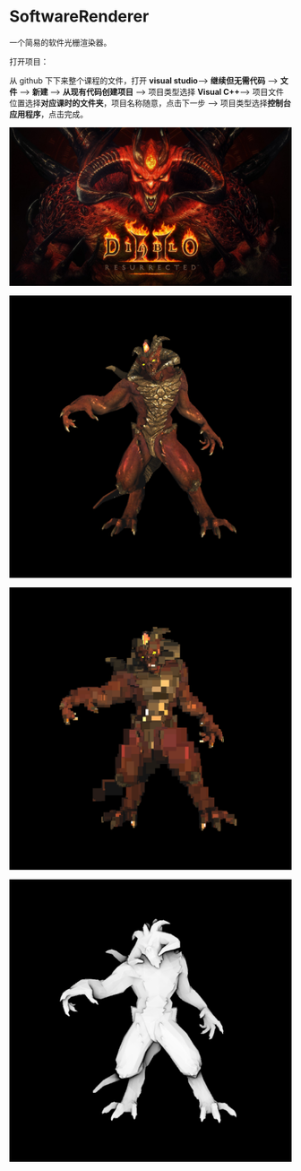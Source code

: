 # SoftwareRenderer

一个简易的软件光栅渲染器。




打开项目：

从 github 下下来整个课程的文件，打开 **visual studio**--> **继续但无需代码** --> **文件** --> **新建** --> **从现有代码创建项目** --> 项目类型选择 **Visual C++**--> 项目文件位置选择**对应课时的文件夹**，项目名称随意，点击下一步 --> 项目类型选择**控制台应用程序**，点击完成。

![D2R_EarlyAccessBetaOpenBeta_O_O_Xbox_1920x1080_v02](assets/D2R_EarlyAccessBetaOpenBeta_O_O_Xbox_1920x1080_v02.jpg)

![basecolor](assets/basecolor.png)

![pixel](assets/pixel.png)

![SSAO](assets/SSAO.png)

